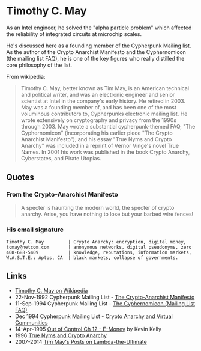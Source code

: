 
# Timothy C. May

As an Intel engineer, he solved the "alpha particle problem" which affected the reliability of integrated circuits at microchip scales.

He's discussed here as a founding member of the Cypherpunk Mailing list. As the author of the Crypto Anarchist Manifesto and the Cyphernomicon (the mailing list FAQ), he is one of the key figures who really distilled the core philosophy of the list.

From wikipedia:

> Timothy C. May, better known as Tim May, is an American technical and political writer, and was an electronic engineer and senior scientist at Intel in the company's early history. He retired in 2003.
> May was a founding member of, and has been one of the most voluminous contributors to, Cypherpunks electronic mailing list. He wrote extensively on cryptography and privacy from the 1990s through 2003.
> May wrote a substantial cypherpunk-themed FAQ, "The Cyphernomicon" (incorporating his earlier piece "The Crypto Anarchist Manifesto"), and his essay "True Nyms and Crypto Anarchy" was included in a reprint of Vernor Vinge's novel True Names. In 2001 his work was published in the book Crypto Anarchy, Cyberstates, and Pirate Utopias.

## Quotes

### From the Crypto-Anarchist Manifesto
> A specter is haunting the modern world, the specter of crypto anarchy.
> Arise, you have nothing to lose but your barbed wire fences!

### His email signature

```
Timothy C. May         | Crypto Anarchy: encryption, digital money,
tcmay@netcom.com       | anonymous networks, digital pseudonyms, zero
408-688-5409           | knowledge, reputations, information markets,
W.A.S.T.E.: Aptos, CA  | black markets, collapse of governments.
```

## Links

* [Timothy C. May on Wikipedia](https://en.wikipedia.org/wiki/Timothy_C._May)
* 22-Nov-1992 Cypherpunk Mailing List - [The Crypto-Anarchist Manifesto](https://www.activism.net/cypherpunk/crypto-anarchy.html)
* 11-Sep-1994 Cypherpunk Mailing List - [The Cyphernomicon (Mailing List FAQ)](https://www.cypherpunks.to/faq/cyphernomicron/cyphernomicon.html)
* Dec 1994 Cypherpunk Mailing List - [Crypto Anarchy and Virtual Communities](http://nakamotoinstitute.org/virtual-communities/)
* 14-Apr-1995 [Out of Control Ch 12 - E-Money](http://kk.org/mt-files/outofcontrol/ch12-a.html) by Kevin Kelly
* 1996 [True Nyms and Crypto Anarchy](https://books.google.pl/books?id=3rHgBwAAQBAJ&pg=PT30&lpg=PT30&dq=True+Nyms+and+Crypto+Anarchy&source=bl&ots=PZLcyD-544&sig=Z-X0-dHxvOMPk1PSc_uCix9Nh3w&hl=en&sa=X&ved=0ahUKEwi4scWMuenVAhWHEVAKHfU6AvIQ6AEIPzAE#v=onepage&q=True%20Nyms%20and%20Crypto%20Anarchy&f=false)
* 2007-2014 [Tim May's Posts on Lambda-the-Ultimate](http://lambda-the-ultimate.org/user/3908/track)
